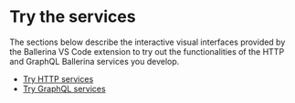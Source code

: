 # Try the services

The sections below describe the interactive visual interfaces provided by the Ballerina VS Code extension to try out the functionalities of the HTTP and GraphQL Ballerina services you develop. 

- [Try HTTP services](/try-the-services/try-http-services/)
- [Try GraphQL services](/try-the-services/try-graphql-services/)
